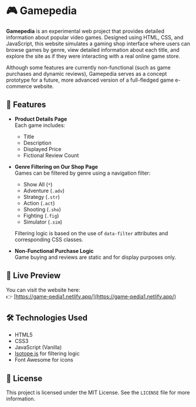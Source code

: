 # 🎮 Gamepedia

**Gamepedia** is an experimental web project that provides detailed information about popular video games. Designed using HTML, CSS, and JavaScript, this website simulates a gaming shop interface where users can browse games by genre, view detailed information about each title, and explore the site as if they were interacting with a real online game store.

Although some features are currently non-functional (such as game purchases and dynamic reviews), Gamepedia serves as a concept prototype for a future, more advanced version of a full-fledged game e-commerce website.

## 🌟 Features

- **Product Details Page**  
  Each game includes:
  - Title
  - Description
  - Displayed Price
  - Fictional Review Count

- **Genre Filtering on Our Shop Page**  
  Games can be filtered by genre using a navigation filter:
  - Show All (`*`)
  - Adventure (`.adv`)
  - Strategy (`.str`)
  - Action (`.act`)
  - Shooting (`.sho`)
  - Fighting (`.fig`)
  - Simulator (`.sim`)

  Filtering logic is based on the use of `data-filter` attributes and corresponding CSS classes.

- **Non-Functional Purchase Logic**  
  Game buying and reviews are static and for display purposes only.

## 🚀 Live Preview

You can visit the website here:  
👉 [https://game-pedia1.netlify.app/](https://game-pedia1.netlify.app/)

## 🛠️ Technologies Used

- HTML5
- CSS3
- JavaScript (Vanilla)
- [Isotope.js](https://isotope.metafizzy.co/) for filtering logic
- Font Awesome for icons

## 📄 License

This project is licensed under the MIT License. See the `LICENSE` file for more information.
